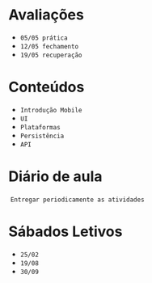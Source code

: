 # Avaliações

* `05/05 prática`  
* `12/05 fechamento`  
* `19/05 recuperação`



# Conteúdos

* `Introdução Mobile` 
* `UI`
* `Plataformas`
* `Persistência`
* `API`


# Diário de aula 

 `Entregar periodicamente as atividades`


# Sábados Letivos

* `25/02`  
* `19/08`  
* `30/09`
